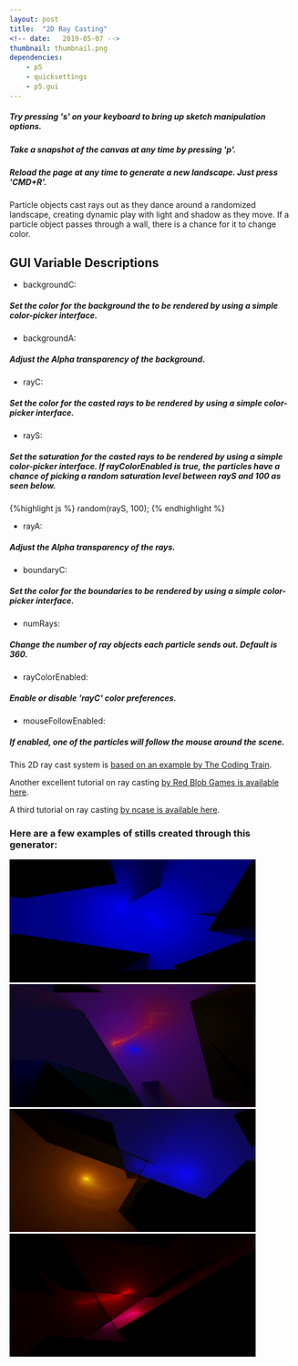 ```yaml
---
layout: post
title:  "2D Ray Casting"
<!-- date:   2019-05-07 -->
thumbnail: thumbnail.png
dependencies:
    - p5
    - quicksettings
    - p5.gui
---
```



##### Try pressing ***'s'*** on your keyboard to bring up sketch manipulation options.

##### Take a snapshot of the canvas at any time by pressing ***'p'***.

##### Reload the page at any time to generate a new landscape. Just press 'CMD+R'.

<div id="sketch-holder">
    <script type="text/javascript" src="sketch/sketch.js"></script>
    <script type="text/javascript" src="sketch/boundary.js"></script>
    <script type="text/javascript" src="sketch/particle.js"></script>
    <script type="text/javascript" src="sketch/ray.js"></script>
</div>

Particle objects cast rays out as they dance around a randomized landscape, creating dynamic play with light and shadow as they move. If a particle object passes through a wall, there is a chance for it to change color.

## GUI Variable Descriptions

<!-- variable|definition
    rayA| Adjust the alpha transparency of the rays.
    boundaryC| Set the **color** for the boundaries to be rendered by using a simple color-picker interface.
    numRays| Change the number of **ray objects** each particle sends out. Default is 360. -->

- backgroundC:
##### Set the color for the background the to be rendered by using a simple color-picker interface.

- backgroundA:
##### Adjust the Alpha transparency of the background.

- rayC:
##### Set the ***color*** for the casted rays to be rendered by using a simple color-picker interface.

- rayS:
##### Set the **saturation** for the casted rays to be rendered by using a simple color-picker interface. If **rayColorEnabled** is true, the particles have a chance of picking a random saturation level between **rayS** and 100 as seen below.
{%highlight js %}
random(rayS, 100);
{% endhighlight %}

- rayA:
##### Adjust the Alpha transparency of the rays.

- boundaryC:
##### Set the **color** for the boundaries to be rendered by using a simple color-picker interface.

- numRays:
##### Change the number of **ray objects** each particle sends out. Default is 360.

- rayColorEnabled:
##### Enable or disable 'rayC' **color** preferences.

- mouseFollowEnabled:
##### If enabled, one of the particles will follow the mouse around the scene.

This 2D ray cast system is [based on an example by The Coding Train](https://www.youtube.com/watch?v=-6iIc6-Y-kk).

Another excellent tutorial on ray casting [by Red Blob Games is available here](https://www.redblobgames.com/articles/visibility/).

A third tutorial on ray casting [by ncase is available here](https://ncase.me/sight-and-light/).

### Here are a few examples of stills created through this generator:

![Ray_Casting_1](ray_casting_captures/Ray_Casting-resized.png)  
![Ray_Casting_2](ray_casting_captures/Ray_Casting2-resized.png)
![Ray_Casting_3](ray_casting_captures/Ray_Casting3-resized.png)
![Ray_Casting_4](ray_casting_captures/Ray_Casting4-resized.png)
